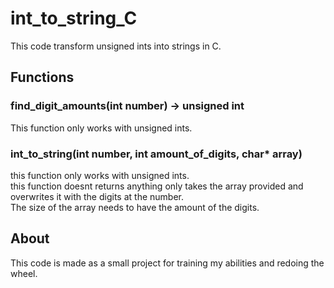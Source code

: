 # int_to_string_C

This code transform unsigned ints into strings in C.

## Functions


### find_digit_amounts(int number) -> unsigned int
This function only works with unsigned ints.

### int_to_string(int number, int amount_of_digits, char* array)
this function only works with unsigned ints.  
this function doesnt returns anything only takes the array provided and overwrites it with the digits at the number.  
The size of the array needs to have the amount of the digits.  


## About

This code is made as a small project for training my abilities and redoing the wheel.
